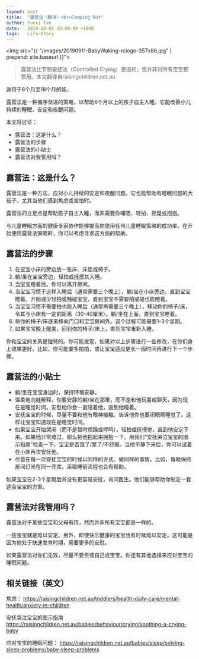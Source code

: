 ```yaml
---
layout: post
title:  "露营法（翻译）<br>Camping Out"
author: Yuexi Tan
date:   2019-10-05 20:00:00 +1000
tags:   Life-Story
---
```


<img src="{{ "/images/20190911-BabyWaking-rclogo-357x86.jpg" | prepend: site.baseurl }}">

>露营法比节制安抚法（Controlled Crying）更温和，但并非对所有宝宝都管用。本文翻译自raisingchildren.net.au

适用于6个月至18个月的娃。

露营法是一种循序渐进的策略，以帮助6个月以上的孩子自主入睡。它能改善小儿持续的睡眠、安定和夜醒问题。

本文将讨论：

+ 露营法：这是什么？
+ 露营法的步骤
+ 露营法的小贴士
+ 露营法对我管用吗？

## 露营法：这是什么？

露营法是一种方法，应对小儿持续的安定和夜醒问题。它也能帮助有睡眠问题的大孩子，尤其当他们感到焦虑或害怕时。

露营法的立足点是帮助孩子自主入睡，而非需要你哺喂、轻拍、摇晃或抱抱。

与儿童睡眠方面的健康专家协作能够提高你使用任何儿童睡眠策略的成功率。在开始使用露营法策略时，你可以考虑寻求这方面的帮助。

## 露营法的步骤

1. 在宝宝小床的旁边放一张床、床垫或椅子。
2. 躺/坐在宝宝旁边，轻拍或抚摸其入睡。
3. 当宝宝睡着后，你可以离开房间。
4. 当宝宝习惯于这样入睡后（通常需要三个晚上），躺/坐在小床旁边，直到宝宝睡着。开始减少轻拍或触碰宝宝，直到宝宝不需要拍或碰也能睡着。
5. 当宝宝习惯不需要拍也能入睡后（通常再需要三个晚上），移动你的椅子/床，令其与小床有一定的距离（30-40厘米）。躺/坐在上面，直到宝宝睡着。
6. 将你的椅子/床逐渐移向门口和宝宝房间外。这个过程可能需要1-3个星期。
7. 如果宝宝晚上醒来，回到你的椅子/床上，直到宝宝重新入睡。

你和宝宝的关系是独特的。你可能发现，如果对以上步骤进行一些修改，在你们身上效果更好。比如，你可能要多拍拍，或让宝宝适应更长一段时间再进行下一个步骤。

## 露营法的小贴士

+ 躺/坐在宝宝身边时，保持环境安静。
+ 温柔地向娃解释，你要安静的躺/坐在那里，而不是和他玩耍或聊天，因为现在是睡觉时间。安慰他你会一直陪着他，直到他睡着。
+ 安抚宝宝的时候，尽量不要和他有眼神接触。告诉他你也要闭眼睛睡觉了。这样让宝宝知道现在是睡觉时间。
+ 如果宝宝开始哭闹（而不是暂时烦躁或哼鸣），轻拍或抚摸他，直到他安定下来。如果他非常难过，那么把他抱起来拥抱一下。用我们“安抚哭泣宝宝的图示指南”检查一下，宝宝是否饿了/累了/不舒服。当他平静下来后，你可以试着在小床再次安抚他。
+ 尽量在每一次安抚宝宝的时候以同样的方式、做同样的事情。比如，每晚保持房间灯光在同一亮度。采取睡前流程也会有帮助。

如果宝宝在2-3个星期后并没有更容易安抚，询问医生。他们能够帮助你制定一套适合宝宝的方案。

## 露营法对我管用吗？

露营法对于某些宝宝和父母有用，然而并非所有宝宝都是一样的。

一些宝宝就是难以安定。另外，即使快乐健康的宝宝也有时候难以安定。这可能是因为他处于快速发育时期，需要更多的安慰。

如果露营法对你们无效，尽量不要责怪自己或宝宝。你还有其他选择来应对宝宝的睡眠问题。

## 相关链接（英文）

焦虑：
https://raisingchildren.net.au/toddlers/health-daily-care/mental-health/anxiety-in-children

安抚哭泣宝宝的图示指南
https://raisingchildren.net.au/babies/behaviour/crying/soothing-a-crying-baby

应对宝宝的睡眠问题：
https://raisingchildren.net.au/babies/sleep/solving-sleep-problems/baby-sleep-problems
